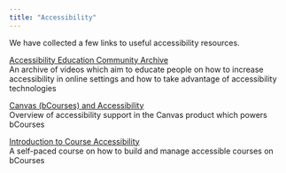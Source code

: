 ```yaml
---
title: "Accessibility"
---
```

We have collected a few links to useful accessibility resources.

[Accessibility Education Community Archive](https://videos.siteimprove.com/en/watch/SdYVDFCg3k882J1T3nMcYU)  
An archive of videos which aim to educate people on how to increase
accessibility in online settings and how to take advantage of
accessibility technologies 

[Canvas (bCourses) and Accessibility](https://community.canvaslms.com/t5/Canvas-Basics-Guide/What-are-the-Canvas-accessibility-standards/ta-p/1564)  
Overview of accessibility support in the Canvas product which powers
bCourses

[Introduction to Course Accessibility](https://bcourses.berkeley.edu/courses/1456326)  
A self-paced course on how to build and manage accessible courses on
bCourses
